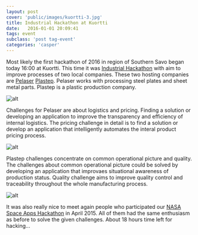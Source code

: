 ```yaml
---
layout: post
cover: 'public/images/kuortti-3.jpg'
title: Industrial Hackathon at Kuortti
date:   2016-01-01 20:09:41
tags: event
subclass: 'post tag-event'
categories: 'casper'
---
```


Most likely the first hackathon of 2016 in region of Southern Savo began today 16:00 at Kuortti. This time it was [Industrial Hackathon](http://www.industrialhackathon.fi/) with aim to improve processes of two local companies. These two hosting companies are [Pelaser](http://www.pelaser.fi/) [Plastep](http://www.plastep.fi/). Pelaser works with processing steel plates and sheet metal parts. Plastep is a plastic production company.

![alt](/public/images/kuortti-1.jpg)

Challenges for Pelaser are about logistics and pricing. Finding a solution or developing an application to improve the transparency and efficiency of internal logistics. The pricing challenge in detail is to find a solution or develop an application that intelligently automates the interal product pricing process.

![alt](/public/images/kuortti-2.jpg)

Plastep challenges concentrate on common operational picture and quality. The challenges about common operational picture could be solved by developing an application that improvaes situational awareness of production status. Quality challenge aims to improve quality control and traceability throughout the whole manufacturing process. 

![alt](/public/images/kuortti-3.jpg)

It was also really nice to meet again people who participated our [NASA Space Apps Hackathon](http://mikkeli.hacklab.fi/2015/04/13/space-apps-challenge-8-great-projects-as-a-result/) in April 2015. All of them had the same enthusiasm as before to solve the given challenges. About 18 hours time left for hacking...

